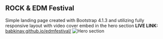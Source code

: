 ## ROCK & EDM Festival 

Simple landing page created with Bootstrap 4.1.3  and utilizing fully responsive layout with video cover embed in the hero section
**LIVE LINK:** [babkinav.github.io/edmfestival/](https://babkinav.github.io/EDMFestival/ "https://babkinav.github.io/EDMFestival/")
![Hero section](https://user-images.githubusercontent.com/47148325/104027017-d6e3bd80-51d7-11eb-9b9d-8ebb352961f1.png)

